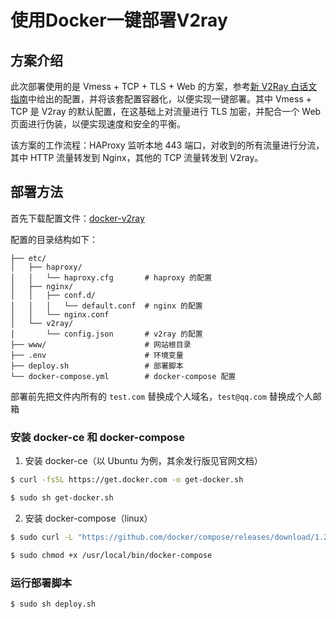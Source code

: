 # 使用Docker一键部署V2ray

## 方案介绍

此次部署使用的是 Vmess + TCP + TLS + Web 的方案，参考[新 V2Ray 白话文指南](https://guide.v2fly.org/advanced/tcp_tls_web.html)中给出的配置，并将该套配置容器化，以便实现一键部署。其中 Vmess + TCP 是 V2ray 的默认配置，在这基础上对流量进行 TLS 加密，并配合一个 Web 页面进行伪装，以便实现速度和安全的平衡。

该方案的工作流程：HAProxy 监听本地 443 端口，对收到的所有流量进行分流，其中 HTTP 流量转发到 Nginx，其他的 TCP 流量转发到 V2ray。

## 部署方法

首先下载配置文件：[docker-v2ray](https://github.com/Nick-Hopps/docker-v2ray)

配置的目录结构如下：

```
├── etc/
│   ├── haproxy/
│   │   └── haproxy.cfg       # haproxy 的配置
│   ├── nginx/
│   │   ├── conf.d/
│   │   │   └── default.conf  # nginx 的配置
│   │   └── nginx.conf
│   └── v2ray/
│       └── config.json       # v2ray 的配置
├── www/                      # 网站根目录
├── .env                      # 环境变量
├── deploy.sh                 # 部署脚本
└── docker-compose.yml        # docker-compose 配置
```

部署前先把文件内所有的 `test.com` 替换成个人域名，`test@qq.com` 替换成个人邮箱

### 安装 docker-ce 和 docker-compose

1. 安装 docker-ce（以 Ubuntu 为例，其余发行版见官网文档）

```bash
$ curl -fsSL https://get.docker.com -o get-docker.sh

$ sudo sh get-docker.sh
```

2. 安装 docker-compose（linux）

```bash
$ sudo curl -L "https://github.com/docker/compose/releases/download/1.25.5/docker-compose-$(uname -s)-$(uname -m)" -o /usr/local/bin/docker-compose

$ sudo chmod +x /usr/local/bin/docker-compose
```

### 运行部署脚本

```bash
$ sudo sh deploy.sh
```
